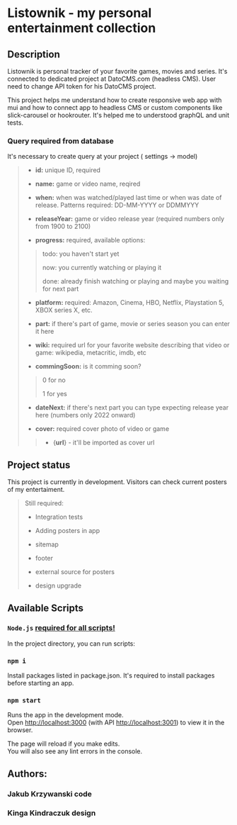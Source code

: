 # Listownik - my personal entertainment collection

## Description

Listownik is personal tracker of your favorite games, movies and series.
It's connected to dedicated project at DatoCMS.com (headless CMS). User need to change API token for his DatoCMS project.

This project helps me understand how to create responsive web app with mui and how to connect app to headless CMS or custom components like slick-carousel or hookrouter. It's helped me to understood graphQL and unit tests.

### Query required from database
It's necessary to create query at your project ( settings -> model)

> - <b>id:</b> unique ID, required
>
> - <b>name:</b> game or video name, reqired
>
> - <b>when:</b> when was watched/played last time or when was date of release. 
> Patterns required: DD-MM-YYYY or DDMMYYY
>
> - <b>releaseYear:</b> game or video release year 
> (required numbers only from 1900 to 2100)
>
> - <b>progress:</b> required, available options:
> >todo: you haven't start yet
> >
> >now: you currently watching or playing it
> >
> >done: already finish watching or playing and maybe you waiting for next part
>
> - <b>platform:</b> required: Amazon, Cinema, HBO, Netflix, Playstation 5, XBOX series X, etc. 
>
> - <b>part:</b> if there's part of game, movie or series season you can enter it here
>
> - <b>wiki:</b> required url for your favorite website describing that video or game: wikipedia, metacritic, imdb, etc
>
> - <b>commingSoon:</b> is it comming soon? 
> > 0 for no
> >
> > 1 for yes
>
> - <b>dateNext:</b> if there's next part you can type expecting release year here (numbers only 2022 onward)
>
> - <b>cover:</b> required cover photo of video or game
>> - {<b>url</b>} - it'll be imported as cover url

## Project status

This project is currently in development. Visitors can check current posters of my entertaiment.

> Still required:
>
> - Integration tests
>
> - Adding posters in app
>
> - sitemap
>
> - footer
>
> - external source for posters
>
> - design upgrade

## Available Scripts

### <b>`Node.js`</b> <u>required for all scripts!</u>

In the project directory, you can run scripts:

### `npm i`

Install packages listed in package.json.
It's required to install packages before starting an app.

### `npm start`

Runs the app in the development mode.\
Open [http://localhost:3000](http://localhost:3000) (with API [http://localhost:3001](http://localhost:3001)) to view it in the browser.

The page will reload if you make edits.\
You will also see any lint errors in the console.

## Authors:

### Jakub Krzywanski code

### Kinga Kindraczuk design
